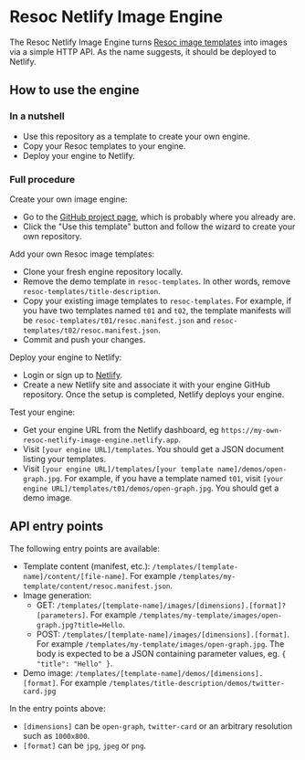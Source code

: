 # Resoc Netlify Image Engine

The Resoc Netlify Image Engine turns [Resoc image templates](https://www.npmjs.com/package/itdk) into images
via a simple HTTP API. As the name suggests, it should be deployed to Netlify.

## How to use the engine

### In a nutshell

- Use this repository as a template to create your own engine.
- Copy your Resoc templates to your engine.
- Deploy your engine to Netlify.

### Full procedure

Create your own image engine:
- Go to the [GitHub project page](https://github.com/Resocio/resoc-netlify-image-engine), which is probably where you already are.
- Click the "Use this template" button and follow the wizard to create your own repository.

Add your own Resoc image templates:
- Clone your fresh engine repository locally.
- Remove the demo template in `resoc-templates`. In other words, remove `resoc-templates/title-description`.
- Copy your existing image templates to `resoc-templates`.
For example, if you have two templates named `t01` and `t02`,
the template manifests will be `resoc-templates/t01/resoc.manifest.json` and
`resoc-templates/t02/resoc.manifest.json`.
- Commit and push your changes.

Deploy your engine to Netlify:
- Login or sign up to [Netlify](https://www.netlify.com/).
- Create a new Netlify site and associate it with your engine GitHub repository. Once the setup is completed, Netlify deploys your engine.

Test your engine:
- Get your engine URL from the Netlify dashboard, eg `https://my-own-resoc-netlify-image-engine.netlify.app`.
- Visit `[your engine URL]/templates`. You should get a JSON document listing your templates.
- Visit `[your engine URL]/templates/[your template name]/demos/open-graph.jpg`.
For example, if you have a template named `t01`, visit `[your engine URL]/templates/t01/demos/open-graph.jpg`.
You should get a demo image.

## API entry points

The following entry points are available:

- Template content (manifest, etc.):
`/templates/[template-name]/content/[file-name]`.
For example `/templates/my-template/content/resoc.manifest.json`.
- Image generation:
  - GET: `/templates/[template-name]/images/[dimensions].[format]?[parameters]`.
For example `/templates/my-template/images/open-graph.jpg?title=Hello`.
  - POST: `/templates/[template-name]/images/[dimensions].[format]`.
For example `/templates/my-template/images/open-graph.jpg`.
The body is expected to be a JSON containing parameter values, eg. `{ "title": "Hello" }`.
- Demo image: `/templates/[template-name]/demos/[dimensions].[format]`.
For example `/templates/title-description/demos/twitter-card.jpg`

In the entry points above:
- `[dimensions]` can be `open-graph`, `twitter-card` or an arbitrary resolution such as `1000x800`.
- `[format]` can be `jpg`, `jpeg` or `png`.
